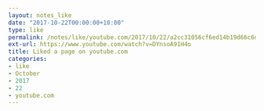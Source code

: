 ```yaml
---
layout: notes_like
date: "2017-10-22T00:00:00+10:00"
type: like
permalink: /notes/like/youtube.com/2017/10/22/a2cc31056cf6ed14b19d66c6dcde6fdbfa9ae198.html
ext-url: https://www.youtube.com/watch?v=DYnsoA91H4o
title: Liked a page on youtube.com
categories:
- like
- October
- 2017
- 22
- youtube.com
---
```

